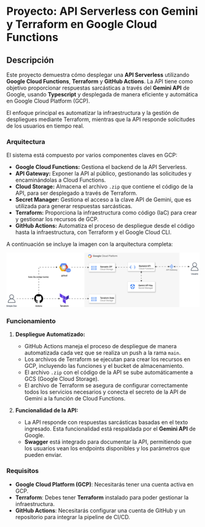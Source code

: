 # Proyecto: API Serverless con Gemini y Terraform en Google Cloud Functions

## Descripción

Este proyecto demuestra cómo desplegar una **API Serverless** utilizando **Google Cloud Functions**, **Terraform** y **GitHub Actions**. La API tiene como objetivo proporcionar respuestas sarcásticas a través del **Gemini API** de Google, usando **Typescript** y desplegada de manera eficiente y automática en Google Cloud Platform (GCP).

El enfoque principal es automatizar la infraestructura y la gestión de despliegues mediante Terraform, mientras que la API responde solicitudes de los usuarios en tiempo real.

### Arquitectura

El sistema está compuesto por varios componentes claves en GCP:

- **Google Cloud Functions:** Gestiona el backend de la API Serverless.
- **API Gateway:** Exponer la API al público, gestionando las solicitudes y encaminándolas a Cloud Functions.
- **Cloud Storage:** Almacena el archivo `.zip` que contiene el código de la API, para ser desplegado a través de Terraform.
- **Secret Manager:** Gestiona el acceso a la clave API de Gemini, que es utilizada para generar respuestas sarcásticas.
- **Terraform:** Proporciona la infraestructura como código (IaC) para crear y gestionar los recursos de GCP.
- **GitHub Actions:** Automatiza el proceso de despliegue desde el código hasta la infraestructura, con Terraform y el Google Cloud CLI.

A continuación se incluye la imagen con la arquitectura completa:

![Arquitectura del Proyecto](images/arquitectura.png)

### Funcionamiento

1. **Despliegue Automatizado:**

   - GitHub Actions maneja el proceso de despliegue de manera automatizada cada vez que se realiza un push a la rama `main`.
   - Los archivos de Terraform se ejecutan para crear los recursos en GCP, incluyendo las funciones y el bucket de almacenamiento.
   - El archivo `.zip` con el código de la API se sube automáticamente a GCS (Google Cloud Storage).
   - El archivo de Terraform se asegura de configurar correctamente todos los servicios necesarios y conecta el secreto de la API de Gemini a la función de Cloud Functions.

2. **Funcionalidad de la API:**
   - La API responde con respuestas sarcásticas basadas en el texto ingresado. Esta funcionalidad está respaldada por el **Gemini API** de Google.
   - **Swagger** está integrado para documentar la API, permitiendo que los usuarios vean los endpoints disponibles y los parámetros que pueden enviar.

### Requisitos

- **Google Cloud Platform (GCP)**: Necesitarás tener una cuenta activa en GCP.
- **Terraform**: Debes tener **Terraform** instalado para poder gestionar la infraestructura.
- **GitHub Actions**: Necesitarás configurar una cuenta de GitHub y un repositorio para integrar la pipeline de CI/CD.
